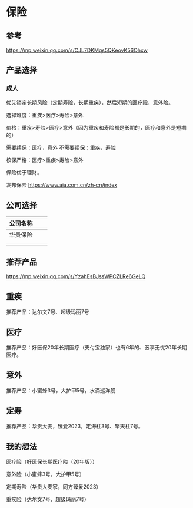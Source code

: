 # 保险

## 参考

https://mp.weixin.qq.com/s/CJL7DKMqs5QKeovK56Ohxw

## 产品选择

### 成人

优先锁定长期风险（定期寿险，长期重疾），然后短期的医疗险，意外险。

选择难度：重疾>医疗>寿险>意外

价格：重疾>寿险>医疗>意外（因为重疾和寿险都是长期的，医疗和意外是短期的）

需要续保：医疗，意外 不需要续保：重疾，寿险

核保严格：医疗>重疾>寿险>意外

保险优于理财。



友邦保险
https://www.aia.com.cn/zh-cn/index

## 公司选择

| 公司名称 |      |      |
| -------- | ---- | ---- |
| 华贵保险 |      |      |
|          |      |      |
|          |      |      |

## 推荐产品

https://mp.weixin.qq.com/s/YzahEsBJssWPCZLRe6GeLQ


## 重疾

推荐产品：达尔文7号、超级玛丽7号


## 医疗

推荐产品：好医保20年长期医疗（支付宝独家）也有6年的、医享无忧20年长期医疗。


## 意外

推荐产品：小蜜蜂3号，大护甲5号，水滴巡洋舰

## 定寿

推荐产品：华贵大麦，臻爱2023，定海柱3号、擎天柱7号。

## 我的想法

医疗险（好医保长期医疗险（20年版））

意外险（小蜜蜂3号，大护甲5号）

定期寿险（华贵大麦家，同方臻爱2023）

重疾险（达尔文7号、超级玛丽7号）
